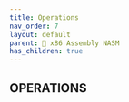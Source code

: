 ```yaml
---
title: Operations
nav_order: 7
layout: default
parent: 🔲 x86 Assembly NASM
has_children: true
---
```


## **OPERATIONS**